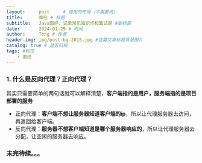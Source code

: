 ```yaml
---
layout:     post     # 使用的布局（不需要改）
title:      面经 # 标题 
subtitle:   Java面经，记录常见知识点和面试题 #副标题
date:       2024-01-29 # 时间
author:     Tong # 作者
header-img: img/post-bg-2015.jpg #这篇文章标题背景图片
catalog: true # 是否归档
tags: #标签
    - 面经
---
```


### 1. 什么是反向代理？正向代理？

其实只需要简单的两句话就可以解释清楚，**客户端指的是用户，服务端指的是项目部署的服务**

- 正向代理：**客户端不想让服务器知道客户端的ip**，所以让代理服务器去访问，再返回给客户端。
- 反向代理：**服务器不想客户端知道是哪个服务器响应的**，所以让代理服务器去分配，让空闲的服务器去响应。



### 未完待续。。。

